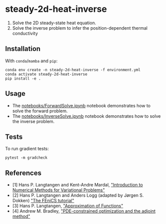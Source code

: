 # steady-2d-heat-inverse

1. Solve the 2D steady-state heat equation.
2. Solve the inverse problem to infer the position-dependent thermal conductivity

## Installation

With `conda`/`mamba` and `pip`:

```
conda env create -n steady-2d-heat-inverse -f environment.yml
conda activate steady-2d-heat-inverse
pip install -e .
```
## Usage

- The [notebooks/ForwardSolve.ipynb](notebooks/ForwardSolve.ipynb) notebook demonstrates how to solve the forward problem.
- The [notebooks/InverseSolve.ipynb](notebooks/ForwardSolve.ipynb) notebook demonstrates how to solve the inverse problem.

## Tests

To run gradient tests:

```
pytest -m gradcheck
```

## References

- [1] Hans P. Langtangen and Kent-Andre Mardal, ["Introduction to Numerical Methods for Variational Problems"](https://hplgit.github.io/fem-book/doc/pub/book/pdf/fem-book-4print-2up.pdf)
- [2] Hans P. Langtangen and Anders Logg (adapted by Jørgen S. Dokken) ["The FEniCS tutorial"](https://jsdokken.com/dolfinx-tutorial/)
- [3] Hans P. Langtangen, ["Approximation of Functions"](https://hplgit.github.io/num-methods-for-PDEs/doc/pub/approx/pdf/approx-4print.pdf)
- [4] Andrew M. Bradley, ["PDE-constrained optimization and the adjoint method"](https://cs.stanford.edu/~ambrad/adjoint_tutorial.pdf)

